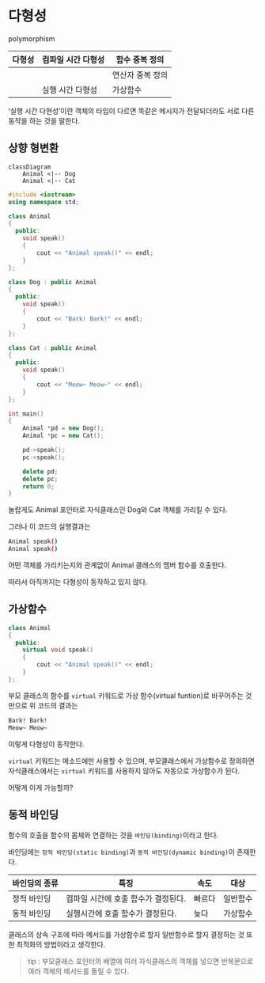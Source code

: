 # 다형성

polymorphism

| 다형성 | 컴파일 시간 다형성 | 함수 중복 정의 |
| --- | --- | --- |
|  |  | 연산자 중복 정의 |
|  | 실행 시간 다형성 | 가상함수 |

‘실행 시간 다현성’이란 객체의 타입이 다르면 똑같은 메시지가 전달되더라도 서로 다른 동작을 하는 것을 말한다.

## 상향 형변환

```mermaid
classDiagram
    Animal <|-- Dog
    Animal <|-- Cat

```

```cpp
#include <iostream>
using namespace std;

class Animal
{
  public:
    void speak()
    {
        cout << "Animal speak()" << endl;
    }
};

class Dog : public Animal
{
  public:
    void speak()
    {
        cout << "Bark! Bark!" << endl;
    }
};

class Cat : public Animal
{
  public:
    void speak()
    {
        cout << "Meow~ Meow~" << endl;
    }
};

int main()
{
    Animal *pd = new Dog();
    Animal *pc = new Cat();

    pd->speak();
    pc->speak();

    delete pd;
    delete pc;
    return 0;
}
```

놀랍게도 Animal 포인터로 자식클래스인 Dog와 Cat 객체를 가리킬 수 있다.

그러나 이 코드의 실행결과는

```bash
Animal speak()
Animal speak()
```

어떤 객체를 가리키는지와 관계없이 Animal 클래스의 멤버 함수를 호출한다.

따라서 아직까지는 다형성이 동작하고 있지 않다.

## 가상함수

```cpp
class Animal
{
  public:
    virtual void speak()
    {
        cout << "Animal speak()" << endl;
    }
};
```

부모 클래스의 함수를 `virtual` 키워드로 가상 함수(virtual funtion)로 바꾸어주는 것 만으로 위 코드의 결과는

```bash
Bark! Bark!
Meow~ Meow~
```

이렇게 다형성이 동작한다.

`virtual` 키워드는 메소드에만 사용할 수 있으며, 부모클래스에서 가상함수로 정의하면 자식클래스에서는 `virtual` 키워드를 사용하지 않아도 자동으로 가상함수가 된다.

어떻게 이게 가능할까?

## 동적 바인딩

함수의 호출을 함수의 몸체와 연결하는 것을 `바인딩(binding)`이라고 한다.

바인딩에는 `정적 바인딩(static binding)`과 `동적 바인딩(dynamic binding)`이 존재한다.

| 바인딩의 종류 | 특징 | 속도 | 대상 |
| --- | --- | --- | --- |
| 정적 바인딩 | 컴파일 시간에 호출 함수가 결정된다. | 빠르다 | 일반함수 |
| 동적 바인딩 | 실행시간에 호출 함수가 결정된다. | 늦다 | 가상함수 |

클래스의 상속 구조에 따라 메서드를 가상함수로 할지 일반함수로 할지 결정하는 것 또한 최적화의 방법이라고 생각한다.

> tip : 부모클래스 포인터의 배열에 여러 자식클래스의 객체를 넣으면 반복문으로 여러 객체의 메서드를 돌릴 수 있다.
>